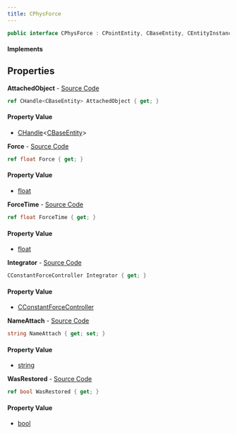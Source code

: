 ```yaml
---
title: CPhysForce
---
```


```csharp
public interface CPhysForce : CPointEntity, CBaseEntity, CEntityInstance, ISchemaClass<CEntityInstance>, ISchemaClass<CBaseEntity>, ISchemaClass<CPointEntity>, ISchemaClass<CPhysForce>, ISchemaField, ISchemaClass, INativeHandle
```

#### Implements

## Properties

**AttachedObject** - [Source Code](https://github.com/swiftly-solution/swiftlys2/blob/main/managed/src/SwiftlyS2.Generated/Schemas/Interfaces/CPhysForce.cs#L22)

```csharp
ref CHandle<CBaseEntity> AttachedObject { get; }
```

#### Property Value

- [CHandle](/docs/api/shared/natives/chandle-1)<[CBaseEntity](/docs/api/shared/schemadefinitions/cbaseentity)>

**Force** - [Source Code](https://github.com/swiftly-solution/swiftlys2/blob/main/managed/src/SwiftlyS2.Generated/Schemas/Interfaces/CPhysForce.cs#L18)

```csharp
ref float Force { get; }
```

#### Property Value

- [float](https://learn.microsoft.com/dotnet/api/system.single)

**ForceTime** - [Source Code](https://github.com/swiftly-solution/swiftlys2/blob/main/managed/src/SwiftlyS2.Generated/Schemas/Interfaces/CPhysForce.cs#L20)

```csharp
ref float ForceTime { get; }
```

#### Property Value

- [float](https://learn.microsoft.com/dotnet/api/system.single)

**Integrator** - [Source Code](https://github.com/swiftly-solution/swiftlys2/blob/main/managed/src/SwiftlyS2.Generated/Schemas/Interfaces/CPhysForce.cs#L26)

```csharp
CConstantForceController Integrator { get; }
```

#### Property Value

- [CConstantForceController](/docs/api/shared/schemadefinitions/cconstantforcecontroller)

**NameAttach** - [Source Code](https://github.com/swiftly-solution/swiftlys2/blob/main/managed/src/SwiftlyS2.Generated/Schemas/Interfaces/CPhysForce.cs#L16)

```csharp
string NameAttach { get; set; }
```

#### Property Value

- [string](https://learn.microsoft.com/dotnet/api/system.string)

**WasRestored** - [Source Code](https://github.com/swiftly-solution/swiftlys2/blob/main/managed/src/SwiftlyS2.Generated/Schemas/Interfaces/CPhysForce.cs#L24)

```csharp
ref bool WasRestored { get; }
```

#### Property Value

- [bool](https://learn.microsoft.com/dotnet/api/system.boolean)

